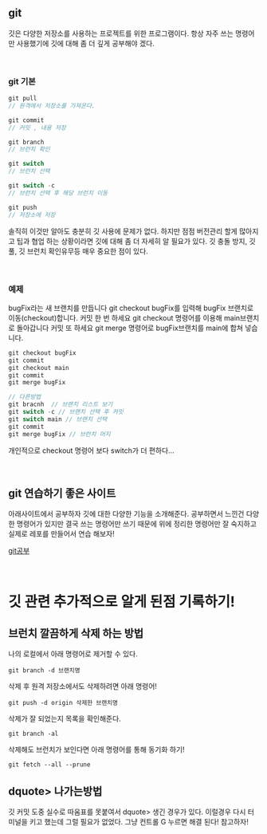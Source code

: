 ## git

깃은 다양한 저장소를 사용하는 프로젝트를 위한 프로그램이다. 항상 자주 쓰는 명령어만 사용했기에 깃에 대해 좀 더 깊게 공부해야 겠다.

<br />

### git 기본

```js
git pull
// 원격에서 저장소를 가져온다.

git commit 
// 커밋 , 내용 저장

git branch
// 브런치 확인

git switch
// 브런치 선택

git switch -c
// 브런치 선택 후 해당 브런치 이동

git push
// 저장소에 저장
```

솔직히 이것만 알아도 충분히 깃 사용에 문제가 없다. 하지만 점점 버전관리 할게 많아지고 팁과 협업 하는 상황이라면 깃에 대해 좀 더 자세히 알 필요가 있다. 깃 충돌 방지, 깃 풀, 깃 브런치 확인유무등 매우 중요한 점이 있다.

<br />

### 예제
bugFix라는 새 브랜치를 만듭니다
git checkout bugFix를 입력해 bugFix 브랜치로 이동(checkout)합니다.
커밋 한 번 하세요
git checkout 명령어를 이용해 main브랜치로 돌아갑니다
커밋 또 하세요
git merge 명령어로 bugFix브랜치를 main에 합쳐 넣습니다.

```js
git checkout bugFix
git commit
git checkout main
git commit
git merge bugFix

// 다른방법
git bracnh  // 브랜치 리스트 보기
git switch -c // 브랜치 선택 후 커밋
git switch main // 브랜치 선택
git commit
git merge bugFix // 브런치 머지
```

개인적으로 checkout 명령어 보다 switch가 더 편하다...

<br />

## git 연습하기 좋은 사이트

아래사이트에서 공부하자 깃에 대한 다양한 기능을 소개해준다. 공부하면서 느낀건 다양한 명령어가 있지만 결국 쓰는 명령어만 쓰기 때문에 위에 정리한 명령어만 잘 숙지하고 실제로 레포를 만들어서 연습 해보자!

[git공부](https://learngitbranching.js.org/?locale=ko)

<br />

# 깃 관련 추가적으로 알게 된점 기록하기!

## 브런치 깔끔하게 삭제 하는 방법

나의 로컬에서 아래 명령어로 제거할 수 있다.
```
git branch -d 브랜치명
```
삭제 후 원격 저장소에서도 삭제하려면 아래 명령어!
```
git push -d origin 삭제한 브랜치명
```
삭제가 잘 되었는지 목록을 확인해준다.
```
git branch -al
```
삭제해도 브런치가 보인다면 아래 명령어를 통해 동기화 하기!
```
git fetch --all --prune
```

## dquote> 나가는방법

깃 커밋 도중 실수로 따움표를 못붙여서 dquote> 생긴 경우가 있다. 이럴경우 다시 터미널을 키고 했는데 그럴 필요가 없었다.
그냥 컨트롤 G 누르면 해결 된다! 참고하자!